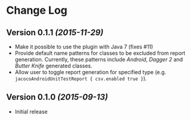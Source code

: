 # Change Log

## Version 0.1.1 *(2015-11-29)*
* Make it possible to use the plugin with Java 7 (fixes #11)
* Provide default name patterns for classes to be excluded from report generation.
Currently, these patterns include *Android*, *Dagger 2* and *Butter Knife* generated classes.
* Allow user to toggle report generation for specified type
(e.g. `jacocoAndroidUnitTestReport { csv.enabled true }`).

## Version 0.1.0 *(2015-09-13)*
* Initial release
